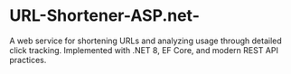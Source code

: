 # URL-Shortener-ASP.net-
A web service for shortening URLs and analyzing usage through detailed click tracking.  Implemented with .NET 8, EF Core, and modern REST API practices.
